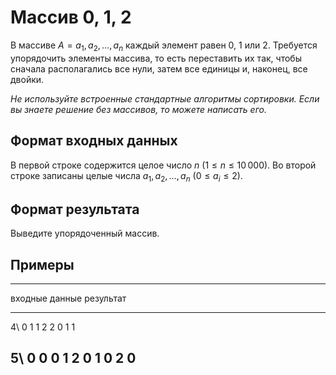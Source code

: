 # Массив 0, 1, 2

<!-- Московские олимпиады, 80.3.4 -->

В массиве $А = a_1, a_2, \ldots , a_n$ каждый элемент равен 0, 1 или 2.
Требуется упорядочить элементы массива, то есть переставить их так, чтобы сначала
располагались все нули, затем все единицы и, наконец, все двойки.

*Не используйте встроенные стандартные алгоритмы сортировки.
Если вы знаете решение без массивов, то можете написать его.*
 
## Формат входных данных

В первой строке содержится целое число $n$ ($1 \leqslant n \leqslant 10\,000$).
Во второй строке записаны целые числа $a_1, a_2, \ldots , a_n$
($0 \leqslant a_i \leqslant 2$).

## Формат результата

Выведите упорядоченный массив.

## Примеры

------------------------------
входные данные  результат
--------------  --------------
4\              0 1 1 2
2 0 1 1

5\              0 0 0 1 2
0 1 0 2 0
------------------------------
